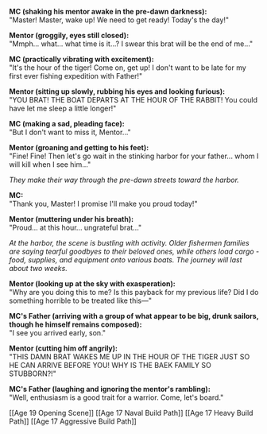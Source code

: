 **MC (shaking his mentor awake in the pre-dawn darkness):**  
"Master! Master, wake up! We need to get ready! Today's the day!"

**Mentor (groggily, eyes still closed):**  
"Mmph... what... what time is it...? I swear this brat will be the end of me..."

**MC (practically vibrating with excitement):**  
"It's the hour of the tiger! Come on, get up! I don't want to be late for my first ever fishing expedition with Father!"

**Mentor (sitting up slowly, rubbing his eyes and looking furious):**  
"YOU BRAT! THE BOAT DEPARTS AT THE HOUR OF THE RABBIT! You could have let me sleep a little longer!"

**MC (making a sad, pleading face):**  
"But I don't want to miss it, Mentor..."

**Mentor (groaning and getting to his feet):**  
"Fine! Fine! Then let's go wait in the stinking harbor for your father... whom I will kill when I see him..."

_They make their way through the pre-dawn streets toward the harbor._

**MC:**  
"Thank you, Master! I promise I'll make you proud today!"

**Mentor (muttering under his breath):**  
"Proud... at this hour... ungrateful brat..."

_At the harbor, the scene is bustling with activity. Older fishermen families are saying tearful goodbyes to their beloved ones, while others load cargo - food, supplies, and equipment onto various boats. The journey will last about two weeks._

**Mentor (looking up at the sky with exasperation):**  
"Why are you doing this to me? Is this payback for my previous life? Did I do something horrible to be treated like this—"

**MC's Father (arriving with a group of what appear to be big, drunk sailors, though he himself remains composed):**  
"I see you arrived early, son."

**Mentor (cutting him off angrily):**  
"THIS DAMN BRAT WAKES ME UP IN THE HOUR OF THE TIGER JUST SO HE CAN ARRIVE BEFORE YOU! WHY IS THE BAEK FAMILY SO STUBBORN?!"

**MC's Father (laughing and ignoring the mentor's rambling):**  
"Well, enthusiasm is a good trait for a warrior. Come, let's board."

[[Age 19 Opening Scene]]
[[Age 17 Naval Build Path]]
[[Age 17 Heavy Build Path]]
[[Age 17 Aggressive Build Path]]